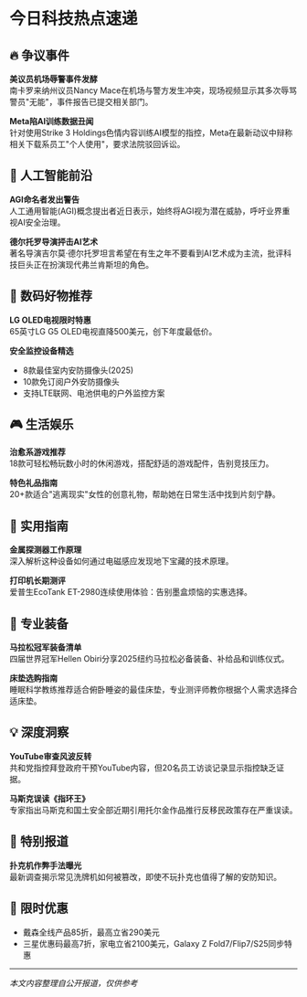 # 今日科技热点速递

## 🔥 争议事件
**美议员机场辱警事件发酵**  
南卡罗来纳州议员Nancy Mace在机场与警方发生冲突，现场视频显示其多次辱骂警员"无能"，事件报告已提交相关部门。

**Meta陷AI训练数据丑闻**  
针对使用Strike 3 Holdings色情内容训练AI模型的指控，Meta在最新动议中辩称相关下载系员工"个人使用"，要求法院驳回诉讼。

## 🤖 人工智能前沿
**AGI命名者发出警告**  
人工通用智能(AGI)概念提出者近日表示，始终将AGI视为潜在威胁，呼吁业界重视AI安全治理。

**德尔托罗导演抨击AI艺术**  
著名导演吉尔莫·德尔托罗坦言希望在有生之年不要看到AI艺术成为主流，批评科技巨头正在扮演现代弗兰肯斯坦的角色。

## 🛒 数码好物推荐
**LG OLED电视限时特惠**  
65英寸LG G5 OLED电视直降500美元，创下年度最低价。

**安全监控设备精选**  
- 8款最佳室内安防摄像头(2025)
- 10款免订阅户外安防摄像头
- 支持LTE联网、电池供电的户外监控方案

## 🎮 生活娱乐
**治愈系游戏推荐**  
18款可轻松畅玩数小时的休闲游戏，搭配舒适的游戏配件，告别竞技压力。

**特色礼品指南**  
20+款适合"逃离现实"女性的创意礼物，帮助她在日常生活中找到片刻宁静。

## 🔧 实用指南
**金属探测器工作原理**  
深入解析这种设备如何通过电磁感应发现地下宝藏的技术原理。

**打印机长期测评**  
爱普生EcoTank ET-2980连续使用体验：告别墨盒烦恼的实惠选择。

## 🏃 专业装备
**马拉松冠军装备清单**  
四届世界冠军Hellen Obiri分享2025纽约马拉松必备装备、补给品和训练仪式。

**床垫选购指南**  
睡眠科学教练推荐适合俯卧睡姿的最佳床垫，专业测评师教你根据个人需求选择合适床垫。

## 💡 深度洞察
**YouTube审查风波反转**  
共和党指控拜登政府干预YouTube内容，但20名员工访谈记录显示指控缺乏证据。

**马斯克误读《指环王》**  
专家指出马斯克和国土安全部近期引用托尔金作品推行反移民政策存在严重误读。

## 🎲 特别报道
**扑克机作弊手法曝光**  
最新调查揭示常见洗牌机如何被篡改，即使不玩扑克也值得了解的安防知识。

## 🎁 限时优惠
- 戴森全线产品85折，最高立省290美元
- 三星优惠码最高7折，家电立省2100美元，Galaxy Z Fold7/Flip7/S25同步特惠

---

*本文内容整理自公开报道，仅供参考*